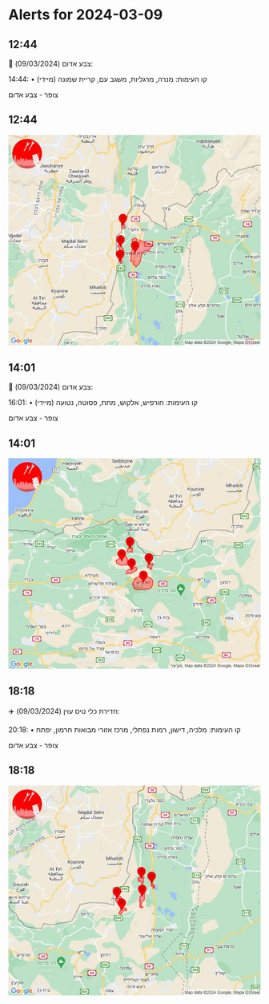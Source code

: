 # Alerts for 2024-03-09

## 12:44

🔴 צבע אדום (09/03/2024):

14:44:
• קו העימות: מנרה, מרגליות, משגב עם, קריית שמונה (מיידי)

צופר - צבע אדום

## 12:44

![Photo](images/19760.jpg)

## 14:01

🔴 צבע אדום (09/03/2024):

16:01:
• קו העימות: חורפיש, אלקוש, מתת, פסוטה, נטועה (מיידי)

צופר - צבע אדום

## 14:01

![Photo](images/19766.jpg)

## 18:18

✈️ חדירת כלי טיס עוין (09/03/2024):

20:18:
• קו העימות: מלכיה, דישון, רמות נפתלי, מרכז אזורי מבואות חרמון, יפתח 

צופר - צבע אדום

## 18:18

![Photo](images/19768.jpg)

